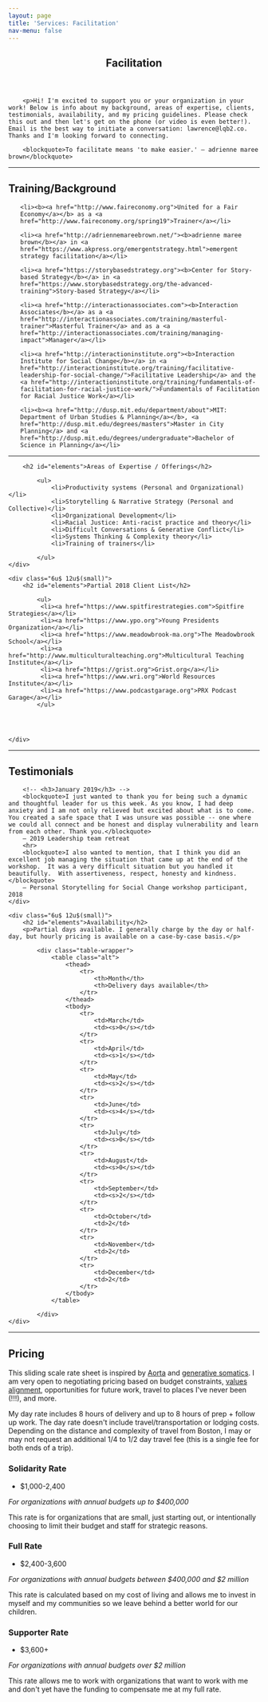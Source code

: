 ```yaml
---
layout: page
title: 'Services: Facilitation'
nav-menu: false
---
```


<!-- Main -->
<div id="main" class="alt">

<!-- One -->
<section id="one">
	<div class="inner">
		<header class="major">
			<h1>Facilitation</h1>
		</header>
		



		<p>Hi! I'm excited to support you or your organization in your work! Below is info about my background, areas of expertise, clients, testimonials, availability, and my pricing guidelines. Please check this out and then let's get on the phone (or video is even better!). Email is the best way to initiate a conversation: lawrence@lqb2.co. Thanks and I'm looking forward to connecting. 

		<blockquote>To facilitate means 'to make easier.' — adrienne maree brown</blockquote>

<hr class="major" />

<!-- Elements -->
<h2 id="elements">Training/Background</h2>



<ul>
	
	<li><b><a href="http://www.faireconomy.org">United for a Fair Economy</a></b> as a <a href="http://www.faireconomy.org/spring19">Trainer</a></li>
	
	<li><a href="http://adriennemareebrown.net/"><b>adrienne maree brown</b></a> in <a href="https://www.akpress.org/emergentstrategy.html">emergent strategy facilitation</a></li>
	
	<li><a href="https://storybasedstrategy.org"><b>Center for Story-based Strategy</b></a> in <a href="https://www.storybasedstrategy.org/the-advanced-training">Story-based Strategy</a></li>
	
	<li><a href="http://interactionassociates.com"><b>Interaction Associates</b></a> as a <a href="http://interactionassociates.com/training/masterful-trainer">Masterful Trainer</a> and as a <a href="http://interactionassociates.com/training/managing-impact">Manager</a></li>

	<li><a href="http://interactioninstitute.org"><b>Interaction Institute for Social Change</b></a> in <a href="http://interactioninstitute.org/training/facilitative-leadership-for-social-change/">Facilitative Leadership</a> and the <a href="http://interactioninstitute.org/training/fundamentals-of-facilitation-for-racial-justice-work/">Fundamentals of Facilitation for Racial Justice Work</a></li>
	
	<li><b><a href="http://dusp.mit.edu/department/about">MIT: Department of Urban Studies & Planning</a></b>, <a href="http://dusp.mit.edu/degrees/masters">Master in City Planning</a> and <a href="http://dusp.mit.edu/degrees/undergraduate">Bachelor of Science in Planning</a></li>
</ul>



<hr class="major" />

<div class="row">
	<div class="6u 12u$(small)">
		<!-- <h2 id="content">Testimonials</h2> -->

		<h2 id="elements">Areas of Expertise / Offerings</h2>

			<ul>
				<li>Productivity systems (Personal and Organizational)</li>
				<li>Storytelling & Narrative Strategy (Personal and Collective)</li>
				<li>Organizational Development</li>
				<li>Racial Justice: Anti-racist practice and theory</li>
				<li>Difficult Conversations & Generative Conflict</li>
				<li>Systems Thinking & Complexity theory</li>
				<li>Training of trainers</li>
				
			</ul>
	</div>

	<div class="6u$ 12u$(small)">
		<h2 id="elements">Partial 2018 Client List</h2>

			<ul>
			 <li><a href="https://www.spitfirestrategies.com">Spitfire Strategies</a></li>
			 <li><a href="https://www.ypo.org">Young Presidents Organization</a></li>
			 <li><a href="https://www.meadowbrook-ma.org">The Meadowbrook School</a></li>
			 <li><a href="http://www.multiculturalteaching.org">Multicultural Teaching Institute</a></li>
			 <li><a href="https://grist.org">Grist.org</a></li>
			 <li><a href="https://www.wri.org">World Resources Institute</a></li>
			 <li><a href="https://www.podcastgarage.org">PRX Podcast Garage</a></li>
			</ul>

			

			
	</div>

	

</div>
<hr>





<!-- <h2 id="content">Testimonials</h2> -->
<!-- <p></p> -->

<div class="row">
	<div class="6u 12u$(small)">
		<h2 id="content">Testimonials</h2>

		<!-- <h3>January 2019</h3> -->
		<blockquote>I just wanted to thank you for being such a dynamic and thoughtful leader for us this week. As you know, I had deep anxiety and I am not only relieved but excited about what is to come. You created a safe space that I was unsure was possible -- one where we could all connect and be honest and display vulnerability and learn from each other. Thank you.</blockquote>
		– 2019 Leadership team retreat
		<hr> 
		<blockquote>I also wanted to mention, that I think you did an excellent job managing the situation that came up at the end of the workshop.  It was a very difficult situation but you handled it beautifully.  With assertiveness, respect, honesty and kindness.</blockquote>
		— Personal Storytelling for Social Change workshop participant, 2018
	</div>

	<div class="6u$ 12u$(small)">
		<h2 id="elements">Availability</h2>
		<p>Partial days available. I generally charge by the day or half-day, but hourly pricing is available on a case-by-case basis.</p>

			<div class="table-wrapper">
				<table class="alt">
					<thead>
						<tr>
							<th>Month</th>
							<th>Delivery days available</th>
						</tr>
					</thead>
					<tbody>
						<tr>
							<td>March</td>
							<td><s>0</s></td>
						</tr>
						<tr>
							<td>April</td>
							<td><s>1</s></td>
						</tr>
						<tr>
							<td>May</td>
							<td><s>2</s></td>
						</tr>
						<tr>
							<td>June</td>
							<td><s>4</s></td>
						</tr>
						<tr>
							<td>July</td>
							<td><s>0</s></td>
						</tr>
						<tr>
							<td>August</td>
							<td><s>0</s></td>
						</tr>
						<tr>
							<td>September</td>
							<td><s>2</s></td>
						</tr>
						<tr>
							<td>October</td>
							<td>2</td>
						</tr>
						<tr>
							<td>November</td>
							<td>2</td>
						</tr>
						<tr>
							<td>December</td>
							<td>2</td>
						</tr>
					</tbody>
				</table>
						
			</div>
	</div>
</div>

<hr class="major" />




<!-- Content -->
<h2 id="content">Pricing</h2>
<p>
	This sliding scale rate sheet is inspired by <a href="http://aorta.coop/rates/">Aorta</a> and <a href="https://docs.google.com/document/d/1eiT7EbIf300i_iTJtfzi7aoXUuvSj9hXJVWNG-NRiuo/edit">generative somatics</a>. I am very open to negotiating pricing based on budget constraints, <a href="http://www.lawrencebarrinerii.com/vision" target="_blank">values alignment</a>, opportunities for future work, travel to places I've never been (!!!), and more. 
</p>
<p>My day rate includes 8 hours of delivery and up to 8 hours of prep + follow up work. The day rate doesn't include travel/transportation or lodging costs. Depending on the distance and complexity of travel from Boston, I may or may not request an additional 1/4 to 1/2 day travel fee (this is a single fee for both ends of a trip).</p>
<div class="row">
	<div class="4u 12u$(medium)">
		<h3>Solidarity Rate</h3>
		<ul class="actions">
			<li><span class="button special disabled">$1,000-2,400</span></li>
		</ul>
		<p><i>For organizations with annual budgets up to $400,000</i></p>
		<p>This rate is for organizations that are small, just starting out, or intentionally choosing to limit their budget and staff for strategic reasons.</p>
	</div>
	<div class="4u 12u$(medium)">
		<h3>Full Rate</h3>
		<ul class="actions">
			<li><span class="button special">$2,400-3,600</span></li>
		</ul>
		<p><i>For organizations with annual budgets between $400,000 and $2 million</i></p>
		<p>This rate is calculated based on my cost of living and allows me to invest in myself and my communities so we leave behind a better world for our children. </p>
	</div>
	<div class="4u$ 12u$(medium)">
		<h3>Supporter Rate</h3>
		<ul class="actions">
			<li><span class="button special disabled">$3,600+</span></li>
		</ul>
		<p><i>For organizations with annual budgets over $2 million</i></p>
		<p>This rate allows me to work with organizations that want to work with me and don't yet have the funding to compensate me at my full rate.</p>
	</div>
</div>

	

